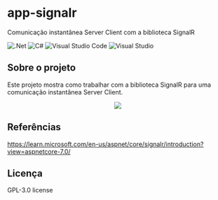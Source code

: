 # app-signalr
Comunicação instantânea Server Client com a biblioteca SignalR

![.Net](https://img.shields.io/badge/.NET-5C2D91?style=for-the-badge&logo=.net&logoColor=white)
![C#](https://img.shields.io/badge/c%23-%23239120.svg?style=for-the-badge&logo=c-sharp&logoColor=white)
![Visual Studio Code](https://img.shields.io/badge/Visual%20Studio%20Code-0078d7.svg?style=for-the-badge&logo=visual-studio-code&logoColor=white)
![Visual Studio](https://img.shields.io/badge/Visual%20Studio-5C2D91.svg?style=for-the-badge&logo=visual-studio&logoColor=white)

## Sobre o projeto
Este projeto mostra como trabalhar com a biblioteca SignalR para uma comunicação instantânea Server Client.

<div align="center">
    <img src="https://github.com/jfs-dev/app-signalr/assets/54154628/0383e079-52ac-4f70-ac78-eaa24de4d14a"</img>
</div>

## Referências
https://learn.microsoft.com/en-us/aspnet/core/signalr/introduction?view=aspnetcore-7.0/

## Licença
GPL-3.0 license
